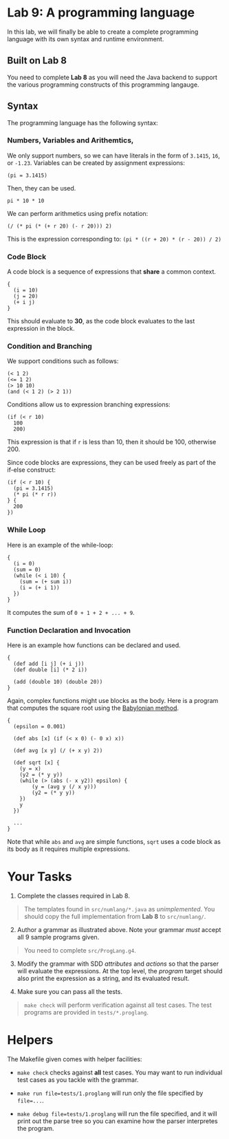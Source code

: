# Lab 9: A programming language

In this lab, we will finally be able to create a complete programming language with its own syntax and runtime environment.

## Built on Lab 8

You need to complete **Lab 8** as you will need the Java backend to support the various programming constructs
of this programming langauge.

## Syntax

The programming language has the following syntax:

### Numbers, Variables and Arithemtics, 

We only support numbers, so we can have literals in the form of `3.1415`, `16`, or `-1.23`.
Variables can be created by assignment expressions:

```
(pi = 3.1415)
```

Then, they can be used.
```
pi * 10 * 10
```

We can perform arithmetics using prefix notation:

```
(/ (* pi (* (+ r 20) (- r 20))) 2)
```

This is the expression corresponding to: `(pi * ((r + 20) * (r - 20)) / 2)`

### Code Block

A code block is a sequence of expressions that **share** a common context.

```
{
  (i = 10)
  (j = 20)
  (+ i j)
}
```

This should evaluate to **30**, as the code block evaluates to the last expression in the block.

### Condition and Branching

We support conditions such as follows:

```
(< 1 2)
(<= 1 2)
(> 10 10)
(and (< 1 2) (> 2 1))
```

Conditions allow us to expression branching expressions:

```
(if (< r 10) 
  100
  200)
```

This expression is that if `r` is less than 10, then it should be 100, otherwise 200.

Since code blocks are expressions, they can be used freely as part of the if-else construct:

```
(if (< r 10) {
  (pi = 3.1415)
  (* pi (* r r))
} {
  200
})
```

### While Loop

Here is an example of the while-loop:

```
{
  (i = 0)
  (sum = 0)
  (while (< i 10) {
    (sum = (+ sum i))
    (i = (+ i 1))
  })
}
```

It computes the sum of `0 + 1 + 2 + ... + 9`.

### Function Declaration and Invocation

Here is an example how functions can be declared and used.

```
{
  (def add [i j] (+ i j))
  (def double [i] (* 2 i))
  
  (add (double 10) (double 20))
}
```

Again, complex functions might use blocks as the body.  Here is a program that computes
the square root using the [Babylonian method](https://blogs.sas.com/content/iml/2016/05/16/babylonian-square-roots.html).

```
{
  (epsilon = 0.001)

  (def abs [x] (if (< x 0) (- 0 x) x))

  (def avg [x y] (/ (+ x y) 2))

  (def sqrt [x] {
    (y = x)
    (y2 = (* y y))
    (while (> (abs (- x y2)) epsilon) {
        (y = (avg y (/ x y)))
        (y2 = (* y y))
    })
    y
  })
  
  ...
}
```

Note that while `abs` and `avg` are simple functions, `sqrt` uses a code block as its body as it requires
multiple expressions.

# Your Tasks

1. Complete the classes required in Lab 8.

  > The templates found in `src/numlang/*.java` as _unimplemented_.  You should copy the full implementation
  from **Lab 8** to `src/numlang/`.
  
2. Author a grammar as illustrated above.  Note your grammar *must* accept all 9 sample programs given.

  > You need to complete `src/ProgLang.g4`.
  
3. Modify the grammar with SDD _attributes_ and _actions_ so that the parser will
evaluate the expressions.  At the top level, the _program_ target should also print the expression
as a string, and its evaluated result.

3. Make sure you can pass all the tests.

  > `make check` will perform verification against all test cases.  The test programs are provided
  in `tests/*.proglang`.

# Helpers

The Makefile given comes with helper facilities:

- `make check` checks against **all** test cases.  You may want to run individual test cases as you tackle
with the grammar.

- `make run file=tests/1.proglang` will run only the file specified by `file=...`.

- `make debug file=tests/1.proglang` will run the file specified, and it will print out the parse tree so you can
examine how the parser interpretes the program.
